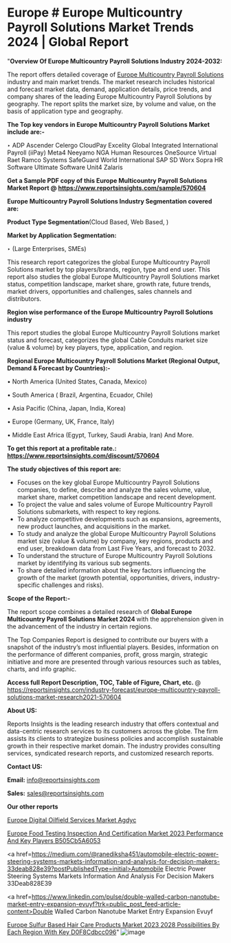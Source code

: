 # Europe # Europe Multicountry Payroll Solutions Market Trends 2024 | Global Report

 "<strong>Overview Of Europe Multicountry Payroll Solutions Industry 2024-2032:</strong>

The report offers detailed coverage of <a href=https://www.reportsinsights.com/sample/570604>Europe Multicountry Payroll Solutions</a> industry and main market trends. The market research includes historical and forecast market data, demand, application details, price trends, and company shares of the leading Europe Multicountry Payroll Solutions by geography. The report splits the market size, by volume and value, on the basis of application type and geography.

<strong>The Top key vendors in Europe Multicountry Payroll Solutions Market include are:- </strong>

‣ ADP
Ascender
Celergo
CloudPay
Excelity Global
Integrated International Payroll (iiPay)
Meta4
Neeyamo
NGA Human Resources
OneSource Virtual
Raet
Ramco Systems
SafeGuard World International
SAP
SD Worx
Sopra HR Software
Ultimate Software
Unit4
Zalaris

<strong>Get a Sample PDF copy of this Europe Multicountry Payroll Solutions Market Report </strong><strong>@ <a href=https://www.reportsinsights.com/sample/570604 style=color:#0000ff;>https://www.reportsinsights.com/sample/570604</a> </strong>

<strong>Europe Multicountry Payroll Solutions Industry Segmentation covered are:</strong>

<strong>Product Type Segmentation</strong>(Cloud Based, Web Based,  )

<strong>Market by Application Segmentation:</strong>

‣ (Large Enterprises, SMEs)

This research report categorizes the global Europe Multicountry Payroll Solutions market by top players/brands, region, type and end user. This report also studies the global Europe Multicountry Payroll Solutions market status, competition landscape, market share, growth rate, future trends, market drivers, opportunities and challenges, sales channels and distributors.

<strong>Region wise performance of the Europe Multicountry Payroll Solutions industry</strong><strong> </strong>

This report studies the global Europe Multicountry Payroll Solutions market status and forecast, categorizes the global Cable Conduits market size (value &amp; volume) by key players, type, application, and region. 

<strong>Regional Europe Multicountry Payroll Solutions Market (Regional Output, Demand &amp; Forecast by Countries):-</strong>

• North America (United States, Canada, Mexico)

• South America ( Brazil, Argentina, Ecuador, Chile)

• Asia Pacific (China, Japan, India, Korea)

• Europe (Germany, UK, France, Italy)

• Middle East Africa (Egypt, Turkey, Saudi Arabia, Iran) And More.

<strong>To get this report at a profitable rate.: <a href=https://www.reportsinsights.com/discount/570604 style=color:#0000ff;>https://www.reportsinsights.com/discount/570604</a></strong>

<strong>The study objectives of this report are:</strong>
<ul>
  <li>Focuses on the key global Europe Multicountry Payroll Solutions companies, to define, describe and analyze the sales volume, value, market share, market competition landscape and recent development.</li>
  <li>To project the value and sales volume of Europe Multicountry Payroll Solutions submarkets, with respect to key regions.</li>
  <li>To analyze competitive developments such as expansions, agreements, new product launches, and acquisitions in the market.</li>
  <li>To study and analyze the global Europe Multicountry Payroll Solutions market size (value &amp; volume) by company, key regions, products and end user, breakdown data from Last Five Years, and forecast to 2032.</li>
  <li>To understand the structure of Europe Multicountry Payroll Solutions market by identifying its various sub segments.</li>
  <li>To share detailed information about the key factors influencing the growth of the market (growth potential, opportunities, drivers, industry-specific challenges and risks).</li>
</ul>
<strong>Scope of the Report:-</strong><strong> </strong>

The report scope combines a detailed research of <strong>Global Europe Multicountry Payroll Solutions Market 2024 </strong>with the apprehension given in the advancement of the industry in certain regions.

The Top Companies Report is designed to contribute our buyers with a snapshot of the industry’s most influential players. Besides, information on the performance of different companies, profit, gross margin, strategic initiative and more are presented through various resources such as tables, charts, and info graphic.

<strong>Access full Report Description, TOC, Table of Figure, Chart, etc. </strong>@   <a href=https://reportsinsights.com/industry-forecast/europe-multicountry-payroll-solutions-market-research2021-570604 style=color:#0000ff;>https://reportsinsights.com/industry-forecast/europe-multicountry-payroll-solutions-market-research2021-570604</a>

<strong>About US:</strong>

Reports Insights is the leading research industry that offers contextual and data-centric research services to its customers across the globe. The firm assists its clients to strategize business policies and accomplish sustainable growth in their respective market domain. The industry provides consulting services, syndicated research reports, and customized research reports.

<strong>Contact US:</strong>

<p class=""""><b>Email:</b> <a href=mailto:info@reportsinsights.com>info@reportsinsights.com</a></p>
<p class=""""><b>Sales:</b> <a href=mailto:sales@reportsinsights.com>sales@reportsinsights.com</a></p>

<strong>Our other reports</strong>

<a href=https://www.linkedin.com/pulse/europe-digital-oilfield-services-market-agdyc/>Europe Digital Oilfield Services Market Agdyc</a>

<a href=https://medium.com/@swatiga40/europe-food-testing-inspection-and-certification-market-2023-performance-and-key-players-b505cb5a6053>Europe Food Testing Inspection And Certification Market 2023 Performance And Key Players B505Cb5A6053</a>

<a href=https://medium.com/@ranediksha451/automobile-electric-power-steering-systems-markets-information-and-analysis-for-decision-makers-33deab828e39?postPublishedType=initial>Automobile Electric Power Steering Systems Markets Information And Analysis For Decision Makers 33Deab828E39</a>

<a href=https://www.linkedin.com/pulse/double-walled-carbon-nanotube-market-entry-expansion-evuyf?trk=public_post_feed-article-content>Double Walled Carbon Nanotube Market Entry Expansion Evuyf</a>

<a href=https://medium.com/@nadeemkazi0003/europe-sulfur-based-hair-care-products-market-2023-2028-possibilities-by-each-region-with-key-d0f8cdbcc096>Europe Sulfur Based Hair Care Products Market 2023 2028 Possibilities By Each Region With Key D0F8Cdbcc096</a>"
![image](https://github.com/daminid12/RImarketresearch/assets/158430485/7aa00979-dcec-4988-b2f9-b289a85462c2)
